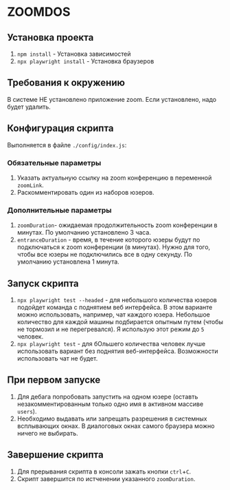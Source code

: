 # ZOOMDOS

## Установка проекта

1. `npm install` - Установка зависимостей
2. `npx playwright install` - Установка браузеров

## Требования к окружению

В системе НЕ установлено приложение zoom. Если установлено, надо будет удалить.

## Конфигурация скрипта

Выполняется в файле `./config/index.js`:

### Обязательные параметры

1. Указать актуальную ссылку на zoom конференцию в переменной `zoomLink`.
2. Раскомментировать один из наборов юзеров.

### Дополнительные параметры

1. `zoomDuration`- ожидаемая продолжительность zoom конференции в минутах. По умолчанию установлено 3 часа.
2. `entranceDuration` - время, в течение которого юзеры будут по подключаться к zoom конференции (в минутах). Нужно для того, чтобы все юзеры не подключились все в одну секунду. По умолчанию установлена 1 минута.

## Запуск скрипта

1. `npx playwright test --headed` - для небольшого количества юзеров подойдет команда с поднятием веб интерфейса. В этом варианте можно использовать, например, чат каждого юзера.
Небольшое количество для каждой машины подбирается опытным путем (чтобы не тормозил и не перегревался). Я использую этот режим до `5` человек.
2. `npx playwright test` - для бОльшего количества человек лучше использовать вариант без поднятия веб-интерфейса. Возможности использовать чат не будет.

## При первом запуске

1. Для дебага попробовать запустить на одном юзере (оставть незакомментированным только одно имя в активном массиве `users`).
2. Необходимо выдавать или запрещать разрешения в системных всплывающих окнах. В диалоговых окнах самого браузера можно ничего не выбирать.

## Завершение скрипта

1. Для прерывания скрипта в консоли зажать кнопки `ctrl`+`C`.
2. Скрипт завершится по истченении указанного `zoomDuration`.
